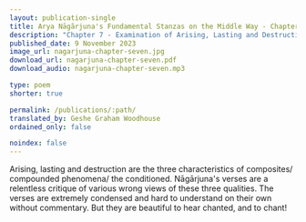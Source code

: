 ```yaml
---
layout: publication-single
title: Arya Nāgãrjuna's Fundamental Stanzas on the Middle Way - Chapter 7
description: "Chapter 7 - Examination of Arising, Lasting and Destruction"
published_date: 9 November 2023
image_url: nagarjuna-chapter-seven.jpg
download_url: nagarjuna-chapter-seven.pdf
download_audio: nagarjuna-chapter-seven.mp3

type: poem
shorter: true

permalink: /publications/:path/
translated_by: Geshe Graham Woodhouse
ordained_only: false

noindex: false
---
```


Arising, lasting and destruction are the three characteristics of composites/ compounded phenomena/ the conditioned. Nāgārjuna's verses are a relentless critique of various wrong views of these three qualities. The verses are extremely condensed and hard to understand on their own without commentary. But they are beautiful to hear chanted, and to chant!
